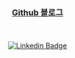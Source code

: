 <div align='center'>
 
 ### [Github 블로그](https://giwon.dev/TIL)
 <br>
 
 [![Linkedin Badge](https://img.shields.io/badge/-LinkedIn-blue?style=flat-square&logo=Linkedin&logoColor=white&link=https://www.linkedin.com/in/giwon-lim-7b3847191/)](https://www.linkedin.com/in/giwon-lim-7b3847191/)
</div>
